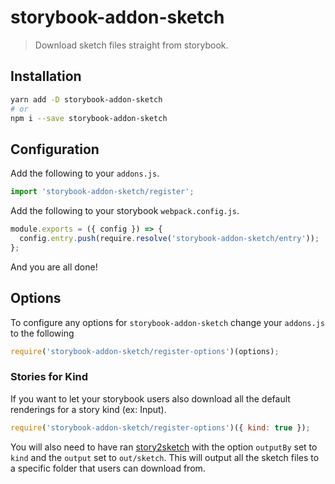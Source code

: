 # storybook-addon-sketch

> Download sketch files straight from storybook.

## Installation

```bash
yarn add -D storybook-addon-sketch
# or
npm i --save storybook-addon-sketch
```

## Configuration

Add the following to your `addons.js`.

```js
import 'storybook-addon-sketch/register';
```

Add the following to your storybook `webpack.config.js`.

```js
module.exports = ({ config }) => {
  config.entry.push(require.resolve('storybook-addon-sketch/entry'));
};
```

And you are all done!

## Options

To configure any options for `storybook-addon-sketch` change your `addons.js` to the following

```js
require('storybook-addon-sketch/register-options')(options);
```

### Stories for Kind

If you want to let your storybook users also download all the default renderings for a story kind (ex: Input).

```js
require('storybook-addon-sketch/register-options')({ kind: true });
```

You will also need to have ran [story2sketch](https://github.com/chrisvxd/story2sketch) with the option `outputBy` set to `kind` and the `output` set to `out/sketch`. This will output all the sketch files to a specific folder that users can download from.
